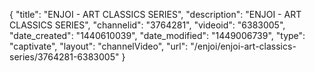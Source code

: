 {
    "title": "ENJOI - ART CLASSICS SERIES",
    "description": "ENJOI - ART CLASSICS SERIES",
    "channelid": "3764281",
    "videoid": "6383005",
    "date_created": "1440610039",
    "date_modified": "1449006739",
    "type": "captivate",
    "layout": "channelVideo",
    "url": "\/enjoi\/enjoi-art-classics-series\/3764281-6383005"
}